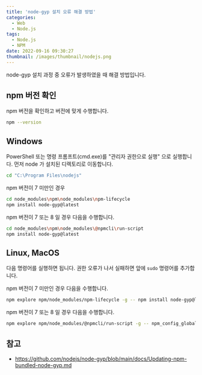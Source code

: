 ```yaml
---
title: 'node-gyp 설치 오류 해결 방법'
categories:
  - Web
  - Node.js
tags:
  - Node.js
  - NPM
date: 2022-09-16 09:30:27
thumbnail: /images/thumbnail/nodejs.png
---
```


node-gyp 설치 과정 중 오류가 발생하였을 때 해결 방법입니다.

## npm 버전 확인

npm 버전을 확인하고 버전에 맞게 수행합니다.

```bash
npm --version
```

## Windows

PowerShell 또는 명령 프롬프트(cmd.exe)를 "관리자 권한으로 실행" 으로 실행합니다.
먼저 node 가 설치된 디렉토리로 이동합니다.

```bash
cd "C:\Program Files\nodejs"
```

npm 버전이 7 미만인 경우

```bash
cd node_modules\npm\node_modules\npm-lifecycle
npm install node-gyp@latest
```

npm 버전이 7 또는 8 일 경우 다음을 수행합니다.

```bash
cd node_modules\npm\node_modules\@npmcli\run-script
npm install node-gyp@latest
```

## Linux, MacOS

다음 명령어를 실행하면 됩니다. 권한 오류가 나서 실패하면 앞에 `sudo` 명령어를 추가합니다.

npm 버전이 7 미만인 경우 다음을 수행합니다.

```bash
npm explore npm/node_modules/npm-lifecycle -g -- npm install node-gyp@latest
```

npm 버전이 7 또는 8 일 경우 다음을 수행합니다.

```bash
npm explore npm/node_modules/@npmcli/run-script -g -- npm_config_global=false npm install node-gyp@latest
```

## 참고

- https://github.com/nodejs/node-gyp/blob/main/docs/Updating-npm-bundled-node-gyp.md
